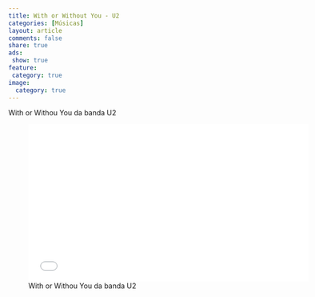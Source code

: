 ```yaml
---
title: With or Without You - U2
categories: [Músicas]
layout: article
comments: false
share: true
ads: 
 show: true
feature:
 category: true
image:
  category: true
---
```


With or Withou You da banda U2
<!--more-->
<figure>
<iframe width="560" height="315" src="//www.youtube.com/embed/WZKnQRkWzLI" frameborder="0" allowfullscreen></iframe>
<figcaption>With or Withou You da banda U2</figcaption>
</figure>
